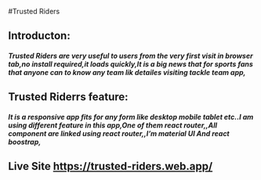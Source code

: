 #Trusted Riders
## Introducton:
##### Trusted Riders are very useful to users from the very first visit in browser tab,no install required,it loads quickly,It is a big news that for sports fans that anyone can to know any team lik  detailes visiting tackle team app,
## Trusted Riderrs feature:
##### It is a responsive app fits for any form like desktop mobile tablet etc..I am using different feature in this app,One of them react router,,All component are linked using  react router,,I’m material UI And react boostrap,
## Live Site https://trusted-riders.web.app/
